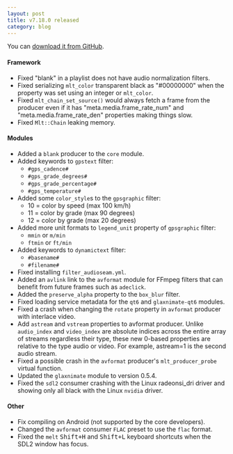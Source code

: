 ```yaml
---
layout: post
title: v7.18.0 released
category: blog
---
```

You can [download it from GitHub](https://github.com/mltframework/mlt/releases/tag/v7.20.0).

#### Framework

  * Fixed "blank" in a playlist does not have audio normalization filters.
  * Fixed serializing `mlt_color` transparent black as "#00000000" when the property was set using an integer or `mlt_color`.
  * Fixed `mlt_chain_set_source()` would always fetch a frame from the producer even if it has "meta.media.frame_rate_num" and "meta.media.frame_rate_den" properties making things slow.
  * Fixed `Mlt::Chain` leaking memory.

#### Modules

  * Added a `blank` producer to the `core` module.
  * Added keywords to `gpstext` filter:
    - `#gps_cadence#`
    - `#gps_grade_degrees#`
    - `#gps_grade_percentage#`
    - `#gps_temperature#`
  * Added some `color_style`s to the `gpsgraphic` filter:
    - 10 = color by speed (max 100 km/h)
    - 11 = color by grade (max 90 degrees)
    - 12 = color by grade (max 20 degrees)
  * Added more unit formats to `legend_unit` property of `gpsgraphic` filter:
    - `mmin` or `m/min`
    - `ftmin` or `ft/min`
  * Added keywords to `dynamictext` filter:
    - `#basename#`
    - `#filename#`
  * Fixed installing `filter_audioseam.yml`.
  * Added an `avlink` link to the `avformat` module for FFmpeg filters that can benefit from future frames such as `adeclick`.
  * Added the `preserve_alpha` property to the `box_blur` filter.
  * Fixed loading service metadata for the `qt6` and `glaxnimate-qt6` modules.
  * Fixed a crash when changing the `rotate` property in `avformat` producer with interlace video.
  * Add `astream` and `vstream` properties to avformat producer. Unlike `audio_index` and `video_index` are absolute indices across the entire array of streams regardless their type, these new 0-based properties are relative to the type audio or video. For example, astream=1 is the second audio stream.
  * Fixed a possible crash in the `avformat` producer's `mlt_producer_probe` virtual function.
  * Updated the `glaxnimate` module to version 0.5.4.
  * Fixed the `sdl2` consumer crashing with the Linux radeonsi_dri driver and showing only all black with the Linux `nvidia` driver.

#### Other

  * Fix compiling on Android (not supported by the core developers).
  * Changed the `avformat` consumer `FLAC` preset to use the `flac` format.
  * Fixed the `melt` <kbd>Shift+H</kbd> and <kbd>Shift+L</kbd> keyboard shortcuts when the SDL2 window has focus.
